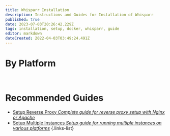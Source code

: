 ```yaml
---
title: Whisparr Installation
description: Instructions and Guides for Installation of Whisparr
published: true
date: 2023-07-03T20:26:42.229Z
tags: installation, setup, docker, whisparr, guide
editor: markdown
dateCreated: 2022-04-03T03:49:24.491Z
---
```


# By Platform

[<i class="fab fa-windows" style="font-size: 3em;"></i>](/whisparr/installation/windows)&nbsp;&nbsp;&nbsp;&nbsp;[<i class="fab fa-linux" style="font-size: 3em;"></i>](/whisparr/installation/linux)&nbsp;&nbsp;&nbsp;&nbsp;[<i class="fab fa-apple" style="font-size: 3em;"></i>](/whisparr/installation/macos)&nbsp;&nbsp;&nbsp;&nbsp;[<i class="fab fa-freebsd" style="font-size: 3em;"></i>](/whisparr/installation/freebsd)&nbsp;&nbsp;&nbsp;&nbsp;[<i class="fab fa-docker" style="font-size: 3em;"></i>](/whisparr/installation/docker)

# Recommended Guides

- [Setup Reverse Proxy *Complete guide for reverse proxy setup with Nginx or Apache*](/whisparr/installation/reverse-proxy)
- [Setup Multiple Instances *Setup guide for running multiple instances on various platforms*](/whisparr/installation/multiple-instances)
{.links-list}
